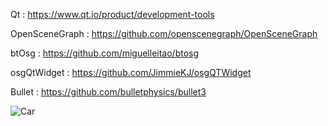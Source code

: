 Qt : https://www.qt.io/product/development-tools

OpenSceneGraph : https://github.com/openscenegraph/OpenSceneGraph

btOsg : https://github.com/miguelleitao/btosg

osgQtWidget : https://github.com/JimmieKJ/osgQTWidget

Bullet : https://github.com/bulletphysics/bullet3

![Car](https://github.com/Victor-Morvy/btOsgQt/blob/master/car.png)

